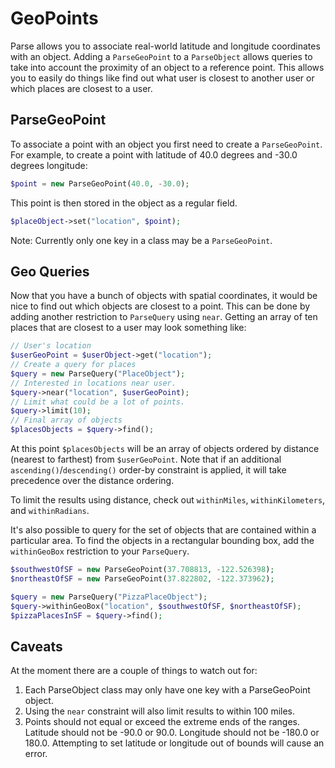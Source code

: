# GeoPoints

Parse allows you to associate real-world latitude and longitude coordinates with an object.  Adding a `ParseGeoPoint` to a `ParseObject` allows queries to take into account the proximity of an object to a reference point.  This allows you to easily do things like find out what user is closest to another user or which places are closest to a user.

## ParseGeoPoint

To associate a point with an object you first need to create a `ParseGeoPoint`.  For example, to create a point with latitude of 40.0 degrees and -30.0 degrees longitude:

````php
$point = new ParseGeoPoint(40.0, -30.0);
````

This point is then stored in the object as a regular field.

````php
$placeObject->set("location", $point);
````

Note: Currently only one key in a class may be a `ParseGeoPoint`.

## Geo Queries

Now that you have a bunch of objects with spatial coordinates, it would be nice to find out which objects are closest to a point.  This can be done by adding another restriction to `ParseQuery` using `near`.  Getting an array of ten places that are closest to a user may look something like:

````php
// User's location
$userGeoPoint = $userObject->get("location");
// Create a query for places
$query = new ParseQuery("PlaceObject");
// Interested in locations near user.
$query->near("location", $userGeoPoint);
// Limit what could be a lot of points.
$query->limit(10);
// Final array of objects
$placesObjects = $query->find();
````

At this point `$placesObjects` will be an array of objects ordered by distance (nearest to farthest) from `$userGeoPoint`. Note that if an additional `ascending()`/`descending()` order-by constraint is applied, it will take precedence over the distance ordering.

To limit the results using distance, check out `withinMiles`, `withinKilometers`, and `withinRadians`.

It's also possible to query for the set of objects that are contained within a particular area.  To find the objects in a rectangular bounding box, add the `withinGeoBox` restriction to your `ParseQuery`.

````php
$southwestOfSF = new ParseGeoPoint(37.708813, -122.526398);
$northeastOfSF = new ParseGeoPoint(37.822802, -122.373962);

$query = new ParseQuery("PizzaPlaceObject");
$query->withinGeoBox("location", $southwestOfSF, $northeastOfSF);
$pizzaPlacesInSF = $query->find();
````

## Caveats

At the moment there are a couple of things to watch out for:

1.  Each ParseObject class may only have one key with a ParseGeoPoint object.
2.  Using the `near` constraint will also limit results to within 100 miles.
3.  Points should not equal or exceed the extreme ends of the ranges.  Latitude should not be -90.0 or 90.0.  Longitude should not be -180.0 or 180.0.  Attempting to set latitude or longitude out of bounds will cause an error.
